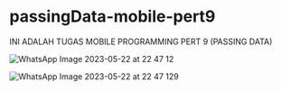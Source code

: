 # passingData-mobile-pert9

INI ADALAH TUGAS MOBILE PROGRAMMING PERT 9 (PASSING DATA)


![WhatsApp Image 2023-05-22 at 22 47 12](https://github.com/Alifdaud/passingData-mobile-pert9/assets/95897497/b21d4a1d-be63-43e4-a456-a540d5aa0145)


![WhatsApp Image 2023-05-22 at 22 47 129](https://github.com/Alifdaud/passingData-mobile-pert9/assets/95897497/44bc4b89-f5c7-480a-ba1a-00e88433e001)
